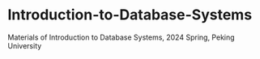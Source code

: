 # Introduction-to-Database-Systems
Materials of Introduction to Database Systems, 2024 Spring, Peking University
